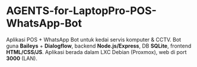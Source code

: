 # AGENTS-for-LaptopPro-POS-WhatsApp-Bot
Aplikasi POS + WhatsApp Bot untuk kedai servis komputer &amp; CCTV. Bot guna **Baileys** + **Dialogflow**, backend **Node.js/Express**, DB **SQLite**, frontend **HTML/CSS/JS**. Aplikasi berada dalam LXC Debian (Proxmox), web di port **3000** (LAN).
